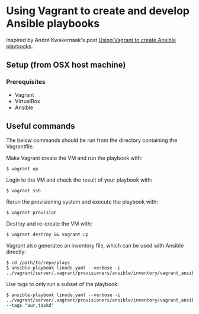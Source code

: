 # Using Vagrant to create and develop Ansible playbooks

Inspired by André Kwakernaak's post [Using Vagrant to create Ansible playbooks](https://blog.andrekwakernaak.xyz/2017-using-vagrant-to-create-ansible-playbooks).

## Setup (from OSX host machine)

### Prerequisites

* Vagrant
* VirtualBox
* Ansible

## Useful commands

The below commands should be run from the directory containing the Vagrantfile.

Make Vagrant create the VM and run the playbook with:
```
$ vagrant up
```

Login to the VM and check the result of your playbook with:
```
$ vagrant ssh
```

Rerun the provisioning system and execute the playbook with:
```
$ vagrant provision
```

Destroy and re-create the VM with:
```
$ vagrant destroy && vagrant up
```

Vagrant also generates an inventory file, which can be used with Ansible directly:
```
$ cd /path/to/repo/plays
$ ansible-playbook linode.yaml --verbose -i ../vagrant/server/.vagrant/provisioners/ansible/inventory/vagrant_ansible_inventory
```

Use tags to only run a subset of the playbook:
```
$ ansible-playbook linode.yaml --verbose -i ../vagrant/server/.vagrant/provisioners/ansible/inventory/vagrant_ansible_inventory --tags "aur,taskd"
```
